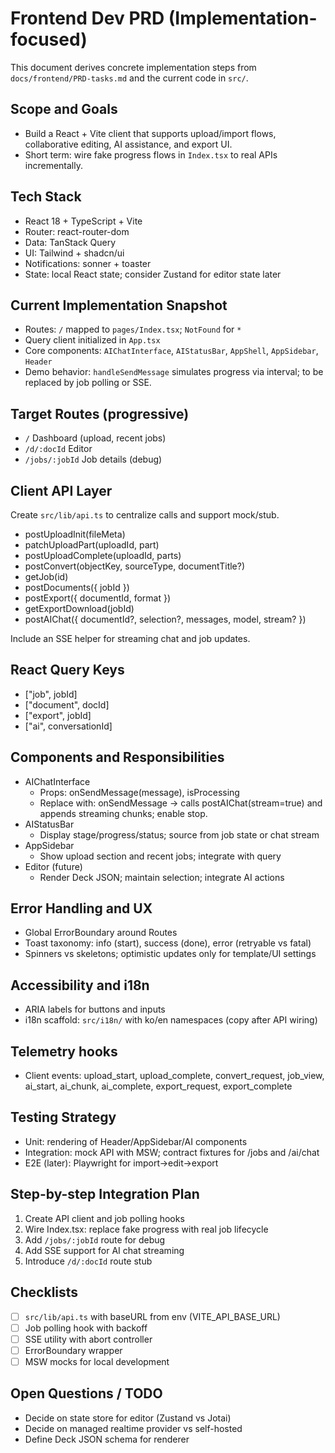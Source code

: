 # Frontend Dev PRD (Implementation-focused)

This document derives concrete implementation steps from `docs/frontend/PRD-tasks.md` and the current code in `src/`.

## Scope and Goals
- Build a React + Vite client that supports upload/import flows, collaborative editing, AI assistance, and export UI.
- Short term: wire fake progress flows in `Index.tsx` to real APIs incrementally.

## Tech Stack
- React 18 + TypeScript + Vite
- Router: react-router-dom
- Data: TanStack Query
- UI: Tailwind + shadcn/ui
- Notifications: sonner + toaster
- State: local React state; consider Zustand for editor state later

## Current Implementation Snapshot
- Routes: `/` mapped to `pages/Index.tsx`; `NotFound` for `*`
- Query client initialized in `App.tsx`
- Core components: `AIChatInterface`, `AIStatusBar`, `AppShell`, `AppSidebar`, `Header`
- Demo behavior: `handleSendMessage` simulates progress via interval; to be replaced by job polling or SSE.

## Target Routes (progressive)
- `/` Dashboard (upload, recent jobs)
- `/d/:docId` Editor
- `/jobs/:jobId` Job details (debug)

## Client API Layer
Create `src/lib/api.ts` to centralize calls and support mock/stub.
- postUploadInit(fileMeta)
- patchUploadPart(uploadId, part)
- postUploadComplete(uploadId, parts)
- postConvert(objectKey, sourceType, documentTitle?)
- getJob(id)
- postDocuments({ jobId })
- postExport({ documentId, format })
- getExportDownload(jobId)
- postAIChat({ documentId?, selection?, messages, model, stream? })

Include an SSE helper for streaming chat and job updates.

## React Query Keys
- ["job", jobId]
- ["document", docId]
- ["export", jobId]
- ["ai", conversationId]

## Components and Responsibilities
- AIChatInterface
  - Props: onSendMessage(message), isProcessing
  - Replace with: onSendMessage → calls postAIChat(stream=true) and appends streaming chunks; enable stop.
- AIStatusBar
  - Display stage/progress/status; source from job state or chat stream
- AppSidebar
  - Show upload section and recent jobs; integrate with query
- Editor (future)
  - Render Deck JSON; maintain selection; integrate AI actions

## Error Handling and UX
- Global ErrorBoundary around Routes
- Toast taxonomy: info (start), success (done), error (retryable vs fatal)
- Spinners vs skeletons; optimistic updates only for template/UI settings

## Accessibility and i18n
- ARIA labels for buttons and inputs
- i18n scaffold: `src/i18n/` with ko/en namespaces (copy after API wiring)

## Telemetry hooks
- Client events: upload_start, upload_complete, convert_request, job_view, ai_start, ai_chunk, ai_complete, export_request, export_complete

## Testing Strategy
- Unit: rendering of Header/AppSidebar/AI components
- Integration: mock API with MSW; contract fixtures for /jobs and /ai/chat
- E2E (later): Playwright for import→edit→export

## Step-by-step Integration Plan
1) Create API client and job polling hooks
2) Wire Index.tsx: replace fake progress with real job lifecycle
3) Add `/jobs/:jobId` route for debug
4) Add SSE support for AI chat streaming
5) Introduce `/d/:docId` route stub

## Checklists
- [ ] `src/lib/api.ts` with baseURL from env (VITE_API_BASE_URL)
- [ ] Job polling hook with backoff
- [ ] SSE utility with abort controller
- [ ] ErrorBoundary wrapper
- [ ] MSW mocks for local development

## Open Questions / TODO
- Decide on state store for editor (Zustand vs Jotai)
- Decide on managed realtime provider vs self-hosted
- Define Deck JSON schema for renderer
